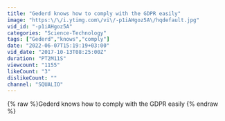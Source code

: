 ```yaml
---
title: "Gederd knows how to comply with the GDPR easily"
image: "https:\/\/i.ytimg.com\/vi\/-p1iAHgoz5A\/hqdefault.jpg"
vid_id: "-p1iAHgoz5A"
categories: "Science-Technology"
tags: ["Gederd","knows","comply"]
date: "2022-06-07T15:19:19+03:00"
vid_date: "2017-10-13T08:25:00Z"
duration: "PT2M11S"
viewcount: "1155"
likeCount: "3"
dislikeCount: ""
channel: "SQUALIO"
---
```

{% raw %}Gederd knows how to comply with the GDPR easily {% endraw %}
